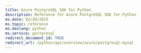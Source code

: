 ```yaml
---
title: Azure PostgreSQL SDK for Python
description: Reference for Azure PostgreSQL SDK for Python
ms.date: 02/20/2025
ms.topic: reference
ms.devlang: python
ms.service: postgresql
redirect_document_id: TRUE
redirect_url: /python/api/overview/azure/postgresql-mysql
---
```

